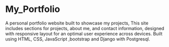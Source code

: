 # My_Portfolio
A personal portfolio website built to showcase my projects, This site includes sections for projects, about me, and contact information, designed with  responsive layout for an optimal user experience across devices. Built using HTML, CSS, JavaScript ,bootstrap and Django with Postgresql.

